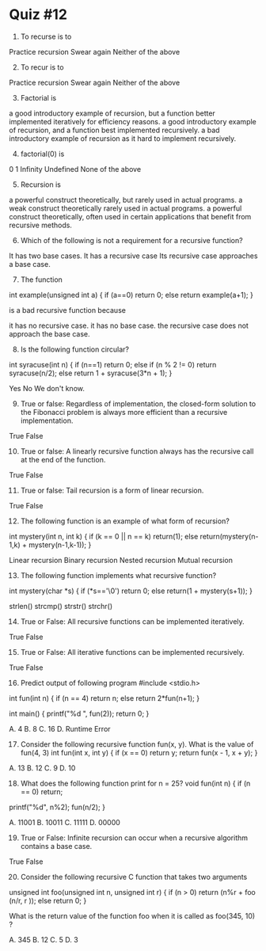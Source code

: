 # Quiz #12

1. To recurse is to

Practice recursion
Swear again
Neither of the above

2. To recur is to

Practice recursion
Swear again
Neither of the above

3. Factorial is

a good introductory example of recursion, but a function better implemented iteratively for efficiency reasons.
a good introductory example of recursion, and a function best implemented recursively.
a bad introductory example of recursion as it hard to implement recursively.

4. factorial(0) is

0
1
Infinity
Undefined
None of the above

5. Recursion is

a powerful construct theoretically, but rarely used in actual programs.
a weak construct theoretically rarely used in actual programs.
a powerful construct theoretically, often used in certain applications that benefit from recursive methods.

6. Which of the following is not a requirement for a recursive function?

It has two base cases.
It has a recursive case
Its recursive case approaches a base case.

7. The function

int example(unsigned int a)
{
if (a==0) return 0;
else return example(a+1);
}

is a bad recursive function because

it has no recursive case.
it has no base case.
the recursive case does not approach the base case.

8. Is the following function circular?

int syracuse(int n)
{
if (n==1) return 0;
else if (n % 2 != 0) return syracuse(n/2);
else return 1 + syracuse(3*n + 1);
}

Yes
No
We don't know.


9. True or false: Regardless of implementation, the closed-form solution to the Fibonacci problem is always more efficient than a recursive implementation.

True
False

10. True or false: A linearly recursive function always has the recursive call at the end of the function.

True
False

11. True or false: Tail recursion is a form of linear recursion.

True
False

12. The following function is an example of what form of recursion?

int mystery(int n, int k)
{
if (k == 0 || n == k) return(1);
else return(mystery(n-1,k) + mystery(n-1,k-1));
}

Linear recursion
Binary recursion
Nested recursion
Mutual recursion

13. The following function implements what recursive function?

int mystery(char *s)
{
if (*s=='\0') return 0;
else return(1 + mystery(s+1));
}

strlen()
strcmp()
strstr()
strchr()


14. True or False: All recursive functions can be implemented iteratively.

True
False

15. True or False: All iterative functions can be implemented recursively.

True
False

16. Predict output of following program
#include <stdio.h>
 
int fun(int n)
{
    if (n == 4)
       return n;
    else return 2*fun(n+1);
}
 
 
int main()
{
   printf("%d ", fun(2));
   return 0;
}

A. 4
B. 8
C. 16
D. Runtime Error

17. Consider the following recursive function fun(x, y). What is the value of fun(4, 3)
int fun(int x, int y) 
{
  if (x == 0)
    return y;
  return fun(x - 1,  x + y);
} 

A. 13
B. 12
C. 9
D. 10

18. What does the following function print for n = 25?
void fun(int n)
{
  if (n == 0)
    return;
 
  printf("%d", n%2);
  fun(n/2);
}  

A. 11001
B. 10011
C. 11111
D. 00000

19. True or False: Infinite recursion can occur when a recursive algorithm contains a base case.

True
False

20. Consider the following recursive C function that takes two arguments

unsigned int foo(unsigned int n, unsigned int r) {
  if (n  > 0) return (n%r +  foo (n/r, r ));
  else return 0;
}

What is the return value of the function foo when it is called as foo(345, 10) ?

A. 345
B. 12
C. 5
D. 3
